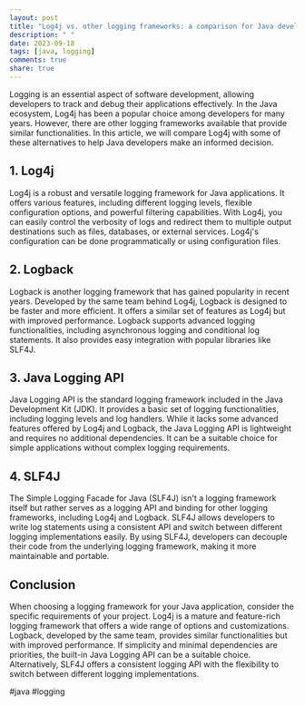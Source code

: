```yaml
---
layout: post
title: "Log4j vs. other logging frameworks: a comparison for Java developers"
description: " "
date: 2023-09-18
tags: [java, logging]
comments: true
share: true
---
```


Logging is an essential aspect of software development, allowing developers to track and debug their applications effectively. In the Java ecosystem, Log4j has been a popular choice among developers for many years. However, there are other logging frameworks available that provide similar functionalities. In this article, we will compare Log4j with some of these alternatives to help Java developers make an informed decision.

## 1. Log4j

Log4j is a robust and versatile logging framework for Java applications. It offers various features, including different logging levels, flexible configuration options, and powerful filtering capabilities. With Log4j, you can easily control the verbosity of logs and redirect them to multiple output destinations such as files, databases, or external services. Log4j's configuration can be done programmatically or using configuration files.

## 2. Logback

Logback is another logging framework that has gained popularity in recent years. Developed by the same team behind Log4j, Logback is designed to be faster and more efficient. It offers a similar set of features as Log4j but with improved performance. Logback supports advanced logging functionalities, including asynchronous logging and conditional log statements. It also provides easy integration with popular libraries like SLF4J.

## 3. Java Logging API

Java Logging API is the standard logging framework included in the Java Development Kit (JDK). It provides a basic set of logging functionalities, including logging levels and log handlers. While it lacks some advanced features offered by Log4j and Logback, the Java Logging API is lightweight and requires no additional dependencies. It can be a suitable choice for simple applications without complex logging requirements.

## 4. SLF4J

The Simple Logging Facade for Java (SLF4J) isn't a logging framework itself but rather serves as a logging API and binding for other logging frameworks, including Log4j and Logback. SLF4J allows developers to write log statements using a consistent API and switch between different logging implementations easily. By using SLF4J, developers can decouple their code from the underlying logging framework, making it more maintainable and portable.

## Conclusion

When choosing a logging framework for your Java application, consider the specific requirements of your project. Log4j is a mature and feature-rich logging framework that offers a wide range of options and customizations. Logback, developed by the same team, provides similar functionalities but with improved performance. If simplicity and minimal dependencies are priorities, the built-in Java Logging API can be a suitable choice. Alternatively, SLF4J offers a consistent logging API with the flexibility to switch between different logging implementations.

#java #logging